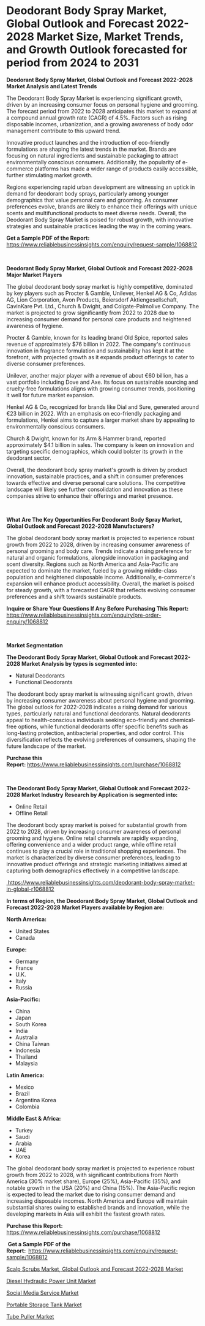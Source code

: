 <p><h1>Deodorant Body Spray Market, Global Outlook and Forecast 2022-2028 Market Size, Market Trends, and Growth Outlook forecasted for period from 2024 to 2031</h1></p><p><strong>Deodorant Body Spray Market, Global Outlook and Forecast 2022-2028 Market Analysis and Latest Trends</strong></p>
<p><p>The Deodorant Body Spray Market is experiencing significant growth, driven by an increasing consumer focus on personal hygiene and grooming. The forecast period from 2022 to 2028 anticipates this market to expand at a compound annual growth rate (CAGR) of 4.5%. Factors such as rising disposable incomes, urbanization, and a growing awareness of body odor management contribute to this upward trend.</p><p>Innovative product launches and the introduction of eco-friendly formulations are shaping the latest trends in the market. Brands are focusing on natural ingredients and sustainable packaging to attract environmentally conscious consumers. Additionally, the popularity of e-commerce platforms has made a wider range of products easily accessible, further stimulating market growth.</p><p>Regions experiencing rapid urban development are witnessing an uptick in demand for deodorant body sprays, particularly among younger demographics that value personal care and grooming. As consumer preferences evolve, brands are likely to enhance their offerings with unique scents and multifunctional products to meet diverse needs. Overall, the Deodorant Body Spray Market is poised for robust growth, with innovative strategies and sustainable practices leading the way in the coming years.</p></p>
<p><strong>Get a Sample PDF of the Report:&nbsp;</strong> <a href="https://www.reliablebusinessinsights.com/enquiry/request-sample/1068812">https://www.reliablebusinessinsights.com/enquiry/request-sample/1068812</a></p>
<p>&nbsp;</p>
<p><strong>Deodorant Body Spray Market, Global Outlook and Forecast 2022-2028 Major Market Players</strong></p>
<p><p>The global deodorant body spray market is highly competitive, dominated by key players such as Procter & Gamble, Unilever, Henkel AG & Co, Adidas AG, Lion Corporation, Avon Products, Beiersdorf Aktiengesellschaft, CavinKare Pvt. Ltd., Church & Dwight, and Colgate-Palmolive Company. The market is projected to grow significantly from 2022 to 2028 due to increasing consumer demand for personal care products and heightened awareness of hygiene.</p><p>Procter & Gamble, known for its leading brand Old Spice, reported sales revenue of approximately $76 billion in 2022. The company's continuous innovation in fragrance formulation and sustainability has kept it at the forefront, with projected growth as it expands product offerings to cater to diverse consumer preferences.</p><p>Unilever, another major player with a revenue of about €60 billion, has a vast portfolio including Dove and Axe. Its focus on sustainable sourcing and cruelty-free formulations aligns with growing consumer trends, positioning it well for future market expansion.</p><p>Henkel AG & Co, recognized for brands like Dial and Sure, generated around €23 billion in 2022. With an emphasis on eco-friendly packaging and formulations, Henkel aims to capture a larger market share by appealing to environmentally conscious consumers.</p><p>Church & Dwight, known for its Arm & Hammer brand, reported approximately $4.1 billion in sales. The company is keen on innovation and targeting specific demographics, which could bolster its growth in the deodorant sector.</p><p>Overall, the deodorant body spray market's growth is driven by product innovation, sustainable practices, and a shift in consumer preferences towards effective and diverse personal care solutions. The competitive landscape will likely see further consolidation and innovation as these companies strive to enhance their offerings and market presence.</p></p>
<p>&nbsp;</p>
<p><strong>What Are The Key Opportunities For Deodorant Body Spray Market, Global Outlook and Forecast 2022-2028 Manufacturers?</strong></p>
<p><p>The global deodorant body spray market is projected to experience robust growth from 2022 to 2028, driven by increasing consumer awareness of personal grooming and body care. Trends indicate a rising preference for natural and organic formulations, alongside innovation in packaging and scent diversity. Regions such as North America and Asia-Pacific are expected to dominate the market, fueled by a growing middle-class population and heightened disposable income. Additionally, e-commerce's expansion will enhance product accessibility. Overall, the market is poised for steady growth, with a forecasted CAGR that reflects evolving consumer preferences and a shift towards sustainable products.</p></p>
<p><strong>Inquire or Share Your Questions If Any Before Purchasing This Report:</strong> <a href="https://www.reliablebusinessinsights.com/enquiry/pre-order-enquiry/1068812">https://www.reliablebusinessinsights.com/enquiry/pre-order-enquiry/1068812</a></p>
<p>&nbsp;</p>
<p><strong>Market Segmentation</strong></p>
<p><strong>The Deodorant Body Spray Market, Global Outlook and Forecast 2022-2028 Market Analysis by types is segmented into:</strong></p>
<p><ul><li>Natural Deodorants</li><li>Functional Deodorants</li></ul></p>
<p><p>The deodorant body spray market is witnessing significant growth, driven by increasing consumer awareness about personal hygiene and grooming. The global outlook for 2022-2028 indicates a rising demand for various types, particularly natural and functional deodorants. Natural deodorants appeal to health-conscious individuals seeking eco-friendly and chemical-free options, while functional deodorants offer specific benefits such as long-lasting protection, antibacterial properties, and odor control. This diversification reflects the evolving preferences of consumers, shaping the future landscape of the market.</p></p>
<p><strong>Purchase this Report:&nbsp;</strong><a href="https://www.reliablebusinessinsights.com/purchase/1068812">https://www.reliablebusinessinsights.com/purchase/1068812</a></p>
<p>&nbsp;</p>
<p><strong>The Deodorant Body Spray Market, Global Outlook and Forecast 2022-2028 Market Industry Research by Application is segmented into:</strong></p>
<p><ul><li>Online Retail</li><li>Offline Retail</li></ul></p>
<p><p>The deodorant body spray market is poised for substantial growth from 2022 to 2028, driven by increasing consumer awareness of personal grooming and hygiene. Online retail channels are rapidly expanding, offering convenience and a wider product range, while offline retail continues to play a crucial role in traditional shopping experiences. The market is characterized by diverse consumer preferences, leading to innovative product offerings and strategic marketing initiatives aimed at capturing both demographics effectively in a competitive landscape.</p></p>
<p><a href="https://www.reliablebusinessinsights.com/deodorant-body-spray-market-in-global-r1068812">&nbsp;https://www.reliablebusinessinsights.com/deodorant-body-spray-market-in-global-r1068812</a></p>
<p><strong>In terms of Region, the Deodorant Body Spray Market, Global Outlook and Forecast 2022-2028 Market Players available by Region are:</strong></p>
<p>
    <p> <strong> North America: </strong>
        <ul>
            <li>United States</li>
            <li>Canada</li>
        </ul>
        </p> 
    <p> <strong> Europe: </strong>
        <ul>
            <li>Germany</li>
            <li>France</li>
            <li>U.K.</li>
            <li>Italy</li>
            <li>Russia</li>
        </ul>
        </p> 
    <p> <strong> Asia-Pacific: </strong>
        <ul>
            <li>China</li>
            <li>Japan</li>
            <li>South Korea</li>
            <li>India</li>
            <li>Australia</li>
            <li>China Taiwan</li>
            <li>Indonesia</li>
            <li>Thailand</li>
            <li>Malaysia</li>
        </ul>
        </p> 
    <p> <strong> Latin America: </strong>
        <ul>
            <li>Mexico</li>
            <li>Brazil</li>
            <li>Argentina Korea</li>
            <li>Colombia</li>
        </ul>
        </p> 
    <p> <strong> Middle East & Africa: </strong>
        <ul>
            <li>Turkey</li>
            <li>Saudi</li>
            <li>Arabia</li>
            <li>UAE</li>
            <li>Korea</li>
        </ul>
    </p>
    </p>
<p><p>The global deodorant body spray market is projected to experience robust growth from 2022 to 2028, with significant contributions from North America (30% market share), Europe (25%), Asia-Pacific (35%), and notable growth in the USA (20%) and China (15%). The Asia-Pacific region is expected to lead the market due to rising consumer demand and increasing disposable incomes. North America and Europe will maintain substantial shares owing to established brands and innovation, while the developing markets in Asia will exhibit the fastest growth rates.</p></p>
<p><strong>Purchase this Report: </strong><a href="https://www.reliablebusinessinsights.com/purchase/1068812">https://www.reliablebusinessinsights.com/purchase/1068812</a></p>
<p>&nbsp;<strong>Get a Sample PDF of the Report:&nbsp;&nbsp;</strong><a href="https://www.reliablebusinessinsights.com/enquiry/request-sample/1068812">https://www.reliablebusinessinsights.com/enquiry/request-sample/1068812</a></p>
<p><strong></strong></p>
<p><p><a href="https://github.com/nafisalvee228/Market-Research-Report-List-2/blob/main/scalp-scrubs-market-global-outlook-and-forecast-2022-2028-market.md">Scalp Scrubs Market, Global Outlook and Forecast 2022-2028 Market</a></p><p><a href="https://www.linkedin.com/pulse/diesel-hydraulic-power-unit-market-global-insights-sales-trends-onaff?trackingId=aPGZkilgT0iKKIp0D%2FFyRQ%3D%3D">Diesel Hydraulic Power Unit Market</a></p><p><a href="https://www.linkedin.com/pulse/social-media-service-market-size-growth-trends-statistics-7uxne?trackingId=hNcjRpDOQRCPwcpCShJf2g%3D%3D">Social Media Service Market</a></p><p><a href="https://www.linkedin.com/pulse/insights-portable-storage-tank-market-size-which-expanding-61-qhakf?trackingId=PrBls0M6SGa8ZhagIZA%2FXA%3D%3D">Portable Storage Tank Market</a></p><p><a href="https://www.linkedin.com/pulse/tube-puller-market-global-regional-analysis-focus-region-bag4c?trackingId=5ynBo7VLTGKFdDgRDeRG5Q%3D%3D">Tube Puller Market</a></p></p>